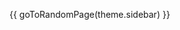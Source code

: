 <script setup>
import { useData, useRouter } from "vitepress";

const { theme } = useData();
const router = useRouter();

const randomElement = (xs) => xs[Math.floor(Math.random() * xs.length)];

// Note: theme.sidebar is a proxy object which is undefined within this script,
// and it needs to be passed from the markdown itself.

const goToRandomPage = (sidebar) =>
    router.go(randomElement(sidebar.map(({link}) => link)));

</script>

<ClientOnly>

{{ goToRandomPage(theme.sidebar) }}

</ClientOnly>
